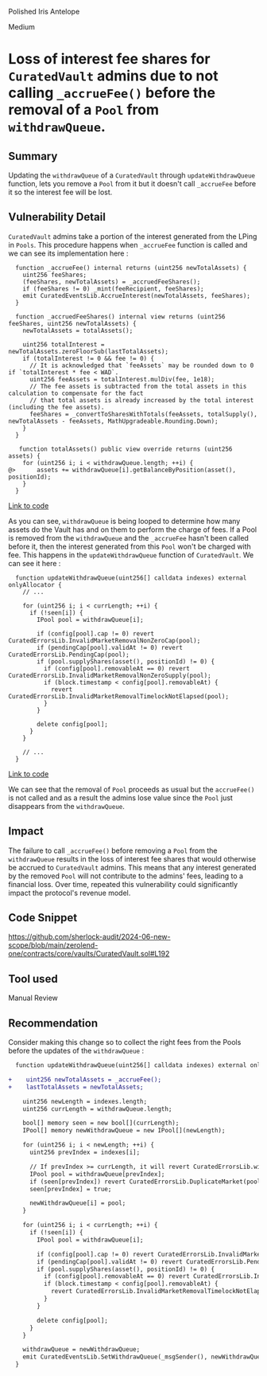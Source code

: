 Polished Iris Antelope

Medium

# Loss of interest fee shares for ```CuratedVault``` admins due to not calling ```_accrueFee()``` before the removal of a ```Pool``` from ```withdrawQueue```.

## Summary
Updating the ```withdrawQueue``` of a ```CuratedVault``` through ```updateWithdrawQueue``` function, lets you remove a ```Pool``` from it but it doesn't call ```_accrueFee``` before it so the interest fee will be lost.

## Vulnerability Detail
```CuratedVault``` admins take a portion of the interest generated from the LPing in ```Pools```. This procedure happens when ```_accrueFee``` function is called and we can see its implementation here :
```solidity
  function _accrueFee() internal returns (uint256 newTotalAssets) {
    uint256 feeShares;
    (feeShares, newTotalAssets) = _accruedFeeShares();
    if (feeShares != 0) _mint(feeRecipient, feeShares);
    emit CuratedEventsLib.AccrueInterest(newTotalAssets, feeShares);
  }

  function _accruedFeeShares() internal view returns (uint256 feeShares, uint256 newTotalAssets) {
    newTotalAssets = totalAssets();

    uint256 totalInterest = newTotalAssets.zeroFloorSub(lastTotalAssets);
    if (totalInterest != 0 && fee != 0) {
      // It is acknowledged that `feeAssets` may be rounded down to 0 if `totalInterest * fee < WAD`.
      uint256 feeAssets = totalInterest.mulDiv(fee, 1e18);
      // The fee assets is subtracted from the total assets in this calculation to compensate for the fact
      // that total assets is already increased by the total interest (including the fee assets).
      feeShares = _convertToSharesWithTotals(feeAssets, totalSupply(), newTotalAssets - feeAssets, MathUpgradeable.Rounding.Down);
    }
  }

   function totalAssets() public view override returns (uint256 assets) {
    for (uint256 i; i < withdrawQueue.length; ++i) {
@>      assets += withdrawQueue[i].getBalanceByPosition(asset(), positionId);
    }
  }
```
[Link to code](https://github.com/sherlock-audit/2024-06-new-scope/blob/main/zerolend-one/contracts/core/vaults/CuratedVault.sol#L368C1-L372C4)

As you can see, ```withdrawQueue``` is being looped to determine how many assets do the Vault has and on them to perform the charge of fees. If a Pool is removed from the ```withdrawQueue``` and the ```_accrueFee``` hasn't been called before it, then the interest generated from this ```Pool``` won't be charged with fee. This happens in the ```updateWithdrawQueue``` function of ```CuratedVault```. We can see it here :
```solidity
  function updateWithdrawQueue(uint256[] calldata indexes) external onlyAllocator {
    // ...

    for (uint256 i; i < currLength; ++i) {
      if (!seen[i]) {
        IPool pool = withdrawQueue[i];

        if (config[pool].cap != 0) revert CuratedErrorsLib.InvalidMarketRemovalNonZeroCap(pool);
        if (pendingCap[pool].validAt != 0) revert CuratedErrorsLib.PendingCap(pool);
        if (pool.supplyShares(asset(), positionId) != 0) {
          if (config[pool].removableAt == 0) revert CuratedErrorsLib.InvalidMarketRemovalNonZeroSupply(pool);
          if (block.timestamp < config[pool].removableAt) {
            revert CuratedErrorsLib.InvalidMarketRemovalTimelockNotElapsed(pool);
          }
        }

        delete config[pool];
      }
    }

    // ...
  }
```
[Link to code](https://github.com/sherlock-audit/2024-06-new-scope/blob/main/zerolend-one/contracts/core/vaults/CuratedVault.sol#L192)

We can see that the removal of ```Pool``` proceeds as usual but the ```accrueFee()``` is not called and as a result the admins lose value since the ```Pool``` just disappears from the ```withdrawQueue```.

## Impact
The failure to call ```_accrueFee()``` before removing a ```Pool``` from the ```withdrawQueue``` results in the loss of interest fee shares that would otherwise be accrued to ```CuratedVault``` admins. This means that any interest generated by the removed ```Pool``` will not contribute to the admins' fees, leading to a financial loss. Over time, repeated this vulnerability could significantly impact the protocol's revenue model.

## Code Snippet
https://github.com/sherlock-audit/2024-06-new-scope/blob/main/zerolend-one/contracts/core/vaults/CuratedVault.sol#L192

## Tool used
Manual Review

## Recommendation
Consider making this change so to collect the right fees from the Pools before the updates of the ```withdrawQueue``` :
```diff
  function updateWithdrawQueue(uint256[] calldata indexes) external onlyAllocator {

+    uint256 newTotalAssets = _accrueFee();
+    lastTotalAssets = newTotalAssets;

    uint256 newLength = indexes.length;
    uint256 currLength = withdrawQueue.length;

    bool[] memory seen = new bool[](currLength);
    IPool[] memory newWithdrawQueue = new IPool[](newLength);

    for (uint256 i; i < newLength; ++i) {
      uint256 prevIndex = indexes[i];

      // If prevIndex >= currLength, it will revert CuratedErrorsLib.with native "Index out of bounds".
      IPool pool = withdrawQueue[prevIndex];
      if (seen[prevIndex]) revert CuratedErrorsLib.DuplicateMarket(pool);
      seen[prevIndex] = true;

      newWithdrawQueue[i] = pool;
    }

    for (uint256 i; i < currLength; ++i) {
      if (!seen[i]) {
        IPool pool = withdrawQueue[i];

        if (config[pool].cap != 0) revert CuratedErrorsLib.InvalidMarketRemovalNonZeroCap(pool);
        if (pendingCap[pool].validAt != 0) revert CuratedErrorsLib.PendingCap(pool);
        if (pool.supplyShares(asset(), positionId) != 0) {
          if (config[pool].removableAt == 0) revert CuratedErrorsLib.InvalidMarketRemovalNonZeroSupply(pool);
          if (block.timestamp < config[pool].removableAt) {
            revert CuratedErrorsLib.InvalidMarketRemovalTimelockNotElapsed(pool);
          }
        }

        delete config[pool];
      }
    }

    withdrawQueue = newWithdrawQueue;
    emit CuratedEventsLib.SetWithdrawQueue(_msgSender(), newWithdrawQueue);
  }
```